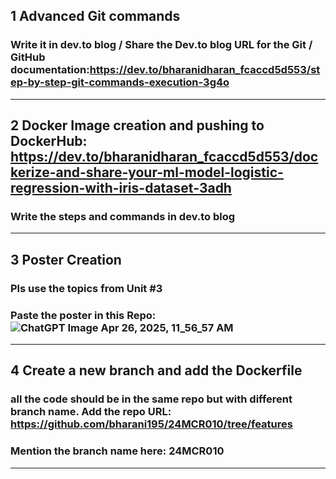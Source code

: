 ## 1 Advanced Git commands 
###  Write it in dev.to blog / Share the Dev.to blog URL for the Git / GitHub documentation:https://dev.to/bharanidharan_fcaccd5d553/step-by-step-git-commands-execution-3g4o
-----
## 2 Docker Image creation and pushing to DockerHub: https://dev.to/bharanidharan_fcaccd5d553/dockerize-and-share-your-ml-model-logistic-regression-with-iris-dataset-3adh
###  Write the steps and commands in dev.to blog
-----
## 3 Poster Creation
###  Pls use the topics from Unit #3
###  Paste the poster in this Repo:![ChatGPT Image Apr 26, 2025, 11_56_57 AM](https://github.com/user-attachments/assets/f3e29880-c324-4651-a93e-793c6e01f847)

-----
## 4 Create a new branch and add the Dockerfile
###  all the code should be in the same repo but with different branch name. Add the repo URL: https://github.com/bharani195/24MCR010/tree/features
###  Mention the branch name here: 24MCR010
-----
